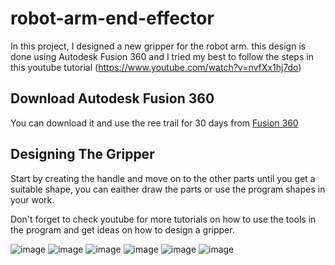 # robot-arm-end-effector
In this project, I designed a new gripper for the robot arm. this design is done using Autodesk Fusion 360 and I tried my best to follow the steps in this youtube tutorial (https://www.youtube.com/watch?v=nvfXx1hj7do)

## Download Autodesk Fusion 360
You can download it and use the ree trail for 30 days from [Fusion 360](https://www.autodesk.ae/products/fusion-360/overview?mktvar002=4417848|SEM|13554663834118899915530kwd-11029869505&ef_id=CjwKCAjwjJmIBhA4EiwAQdCbxpfTXVLkUMrB53J7znOroNF24gNS8UTnGDX-dtTXnor1WZ8jIslLQxoC5R0QAvD_BwE:G:s&s_kwcid=AL!11172!3!528246258414!e!!g!!fusion%20360!13554663834!118899915530&mkwid=s|pcrid|528246258414|pkw|fusion%20360|pmt|e|pdv|c|slid||pgrid|118899915530|ptaid|kwd-11029869505|pid|&utm_medium=cpc&utm_source=google&utm_campaign=&utm_term=fusion%20360&utm_content=s|pcrid|528246258414|pkw|fusion%20360|pmt|e|pdv|c|slid||pgrid|118899915530|ptaid|kwd-11029869505|&gclid=CjwKCAjwjJmIBhA4EiwAQdCbxpfTXVLkUMrB53J7znOroNF24gNS8UTnGDX-dtTXnor1WZ8jIslLQxoC5R0QAvD_BwE)

## Designing The Gripper
Start by creating the handle and move on to the other parts until you get a suitable shape, you can eaither draw the parts or use the program shapes in your work.  

Don't forget to check youtube for more tutorials on how to use the tools in the program and get ideas on how to design a gripper.

![image](https://user-images.githubusercontent.com/85634099/127782598-4c1c6bdd-4768-477c-9a41-34c822b98af8.png)
![image](https://user-images.githubusercontent.com/85634099/127782607-12796070-e10b-454c-8eda-74e1edc6c155.png)
![image](https://user-images.githubusercontent.com/85634099/127782625-1ccabec6-323c-4f8a-aa5f-3c92546046a3.png)
![image](https://user-images.githubusercontent.com/85634099/127782635-edc781ca-6bce-48f4-b604-4cba2a6a9348.png)
![image](https://user-images.githubusercontent.com/85634099/127782643-ce39d985-9841-4ce3-9d3b-750cc50d0cf1.png)
![image](https://user-images.githubusercontent.com/85634099/127782648-79106e57-3ef6-44c1-aade-07a08fac8abb.png)

